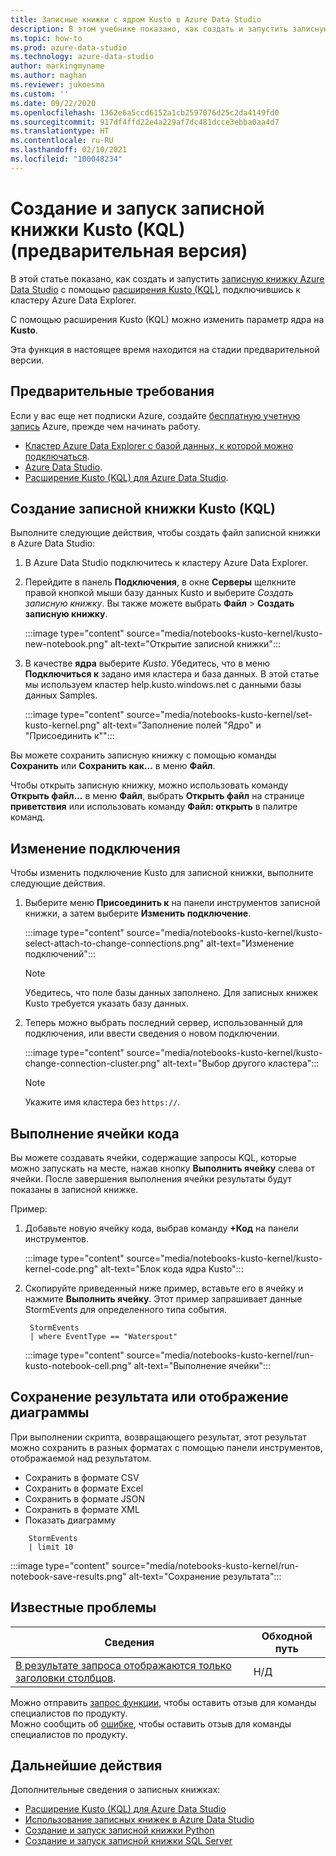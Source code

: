 ```yaml
---
title: Записные книжки с ядром Kusto в Azure Data Studio
description: В этом учебнике показано, как создать и запустить записную книжку Kusto.
ms.topic: how-to
ms.prod: azure-data-studio
ms.technology: azure-data-studio
author: markingmyname
ms.author: maghan
ms.reviewer: jukoesma
ms.custom: ''
ms.date: 09/22/2020
ms.openlocfilehash: 1362e6a5ccd6152a1cb2597076d25c2da4149fd0
ms.sourcegitcommit: 917df4ffd22e4a229af7dc481dcce3ebba0aa4d7
ms.translationtype: HT
ms.contentlocale: ru-RU
ms.lasthandoff: 02/10/2021
ms.locfileid: "100048234"
---
```

# <a name="create-and-run-a-kusto-kql-notebook-preview"></a>Создание и запуск записной книжки Kusto (KQL) (предварительная версия)

В этой статье показано, как создать и запустить [записную книжку Azure Data Studio](./notebooks-guidance.md) с помощью [расширения Kusto (KQL)](../extensions/kusto-extension.md), подключившись к кластеру Azure Data Explorer.

С помощью расширения Kusto (KQL) можно изменить параметр ядра на **Kusto**.

Эта функция в настоящее время находится на стадии предварительной версии.

## <a name="prerequisites"></a>Предварительные требования

Если у вас еще нет подписки Azure, создайте [бесплатную учетную запись](https://azure.microsoft.com/free/) Azure, прежде чем начинать работу.

- [Кластер Azure Data Explorer с базой данных, к которой можно подключаться](/azure/data-explorer/create-cluster-database-portal).
- [Azure Data Studio](../download-azure-data-studio.md).
- [Расширение Kusto (KQL) для Azure Data Studio](../extensions/kusto-extension.md).

## <a name="create-a-kusto-kql-notebook"></a>Создание записной книжки Kusto (KQL)

Выполните следующие действия, чтобы создать файл записной книжки в Azure Data Studio:

1. В Azure Data Studio подключитесь к кластеру Azure Data Explorer.

2. Перейдите в панель **Подключения**, в окне **Серверы** щелкните правой кнопкой мыши базу данных Kusto и выберите *Создать записную книжку*. Вы также можете выбрать **Файл** > **Создать записную книжку**.

   :::image type="content" source="media/notebooks-kusto-kernel/kusto-new-notebook.png" alt-text="Открытие записной книжки":::

3. В качестве **ядра** выберите *Kusto*. Убедитесь, что в меню **Подключиться к** задано имя кластера и база данных. В этой статье мы используем кластер help.kusto.windows.net с данными базы данных Samples.

   :::image type="content" source="media/notebooks-kusto-kernel/set-kusto-kernel.png" alt-text="Заполнение полей &quot;Ядро&quot; и &quot;Присоединить к&quot;":::

Вы можете сохранить записную книжку с помощью команды **Сохранить** или **Сохранить как...** в меню **Файл**.

Чтобы открыть записную книжку, можно использовать команду **Открыть файл...** в меню **Файл**, выбрать **Открыть файл** на странице **приветствия** или использовать команду **Файл: открыть** в палитре команд.

## <a name="change-the-connection"></a>Изменение подключения

Чтобы изменить подключение Kusto для записной книжки, выполните следующие действия.

1. Выберите меню **Присоединить к** на панели инструментов записной книжки, а затем выберите **Изменить подключение**.

   :::image type="content" source="media/notebooks-kusto-kernel/kusto-select-attach-to-change-connections.png" alt-text="Изменение подключений":::

   > [!Note]
   > Убедитесь, что поле базы данных заполнено. Для записных книжек Kusto требуется указать базу данных.

2. Теперь можно выбрать последний сервер, использованный для подключения, или ввести сведения о новом подключении.

   :::image type="content" source="media/notebooks-kusto-kernel/kusto-change-connection-cluster.png" alt-text="Выбор другого кластера":::

   > [!Note]
   > Укажите имя кластера без `https://`.

## <a name="run-a-code-cell"></a>Выполнение ячейки кода

Вы можете создавать ячейки, содержащие запросы KQL, которые можно запускать на месте, нажав кнопку **Выполнить ячейку** слева от ячейки. После завершения выполнения ячейки результаты будут показаны в записной книжке.

Пример:

1. Добавьте новую ячейку кода, выбрав команду **+Код** на панели инструментов.

   :::image type="content" source="media/notebooks-kusto-kernel/kusto-kernel-code.png" alt-text="Блок кода ядра Kusto":::

2. Скопируйте приведенный ниже пример, вставьте его в ячейку и нажмите **Выполнить ячейку**. Этот пример запрашивает данные StormEvents для определенного типа события.

   ```kusto
    StormEvents
    | where EventType == "Waterspout"
   ```

   :::image type="content" source="media/notebooks-kusto-kernel/run-kusto-notebook-cell.png" alt-text="Выполнение ячейки":::

## <a name="save-the-result-or-show-chart"></a>Сохранение результата или отображение диаграммы

При выполнении скрипта, возвращающего результат, этот результат можно сохранить в разных форматах с помощью панели инструментов, отображаемой над результатом.

- Сохранить в формате CSV
- Сохранить в формате Excel
- Сохранить в формате JSON
- Сохранить в формате XML
- Показать диаграмму

```kusto
    StormEvents
    | limit 10
```

:::image type="content" source="media/notebooks-kusto-kernel/run-notebook-save-results.png" alt-text="Сохранение результата":::

## <a name="known-issues"></a>Известные проблемы

| Сведения | Обходной путь |
|---------|------------|
| [В результате запроса отображаются только заголовки столбцов](https://github.com/microsoft/azuredatastudio/issues/12565). | Н/Д |

Можно отправить [запрос функции](https://github.com/microsoft/azuredatastudio/issues/new?assignees=&labels=&template=feature_request.md&title=), чтобы оставить отзыв для команды специалистов по продукту.  
Можно сообщить об [ошибке](https://github.com/microsoft/azuredatastudio/issues/new?assignees=&labels=&template=bug_report.md&title=), чтобы оставить отзыв для команды специалистов по продукту.

## <a name="next-steps"></a>Дальнейшие действия

Дополнительные сведения о записных книжках:

- [Расширение Kusto (KQL) для Azure Data Studio](../extensions/kusto-extension.md)
- [Использование записных книжек в Azure Data Studio](./notebooks-guidance.md)
- [Создание и запуск записной книжки Python](./notebooks-python-kernel.md)
- [Создание и запуск записной книжки SQL Server](./notebooks-sql-kernel.md)
